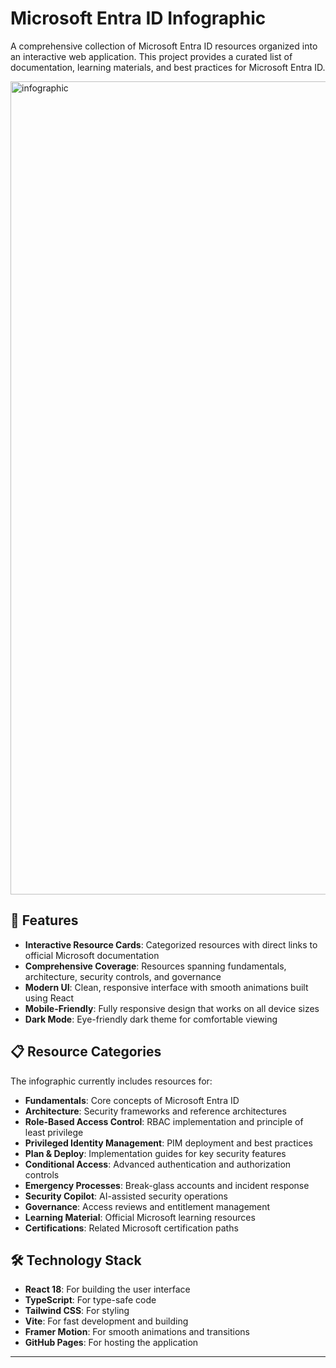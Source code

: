 # Microsoft Entra ID Infographic

A comprehensive collection of Microsoft Entra ID resources organized into an interactive web application. This project provides a curated list of documentation, learning materials, and best practices for Microsoft Entra ID.

<img width="1301" alt="infographic" src="https://github.com/user-attachments/assets/14ffd17d-b412-49ac-b843-786e3598013b" />

## 🌟 Features

* **Interactive Resource Cards**: Categorized resources with direct links to official Microsoft documentation
* **Comprehensive Coverage**: Resources spanning fundamentals, architecture, security controls, and governance
* **Modern UI**: Clean, responsive interface with smooth animations built using React
* **Mobile-Friendly**: Fully responsive design that works on all device sizes
* **Dark Mode**: Eye-friendly dark theme for comfortable viewing

## 📋 Resource Categories

The infographic currently includes resources for:

* **Fundamentals**: Core concepts of Microsoft Entra ID
* **Architecture**: Security frameworks and reference architectures
* **Role-Based Access Control**: RBAC implementation and principle of least privilege
* **Privileged Identity Management**: PIM deployment and best practices
* **Plan & Deploy**: Implementation guides for key security features
* **Conditional Access**: Advanced authentication and authorization controls
* **Emergency Processes**: Break-glass accounts and incident response
* **Security Copilot**: AI-assisted security operations
* **Governance**: Access reviews and entitlement management
* **Learning Material**: Official Microsoft learning resources
* **Certifications**: Related Microsoft certification paths

## 🛠️ Technology Stack

* **React 18**: For building the user interface
* **TypeScript**: For type-safe code
* **Tailwind CSS**: For styling
* **Vite**: For fast development and building
* **Framer Motion**: For smooth animations and transitions
* **GitHub Pages**: For hosting the application

---
